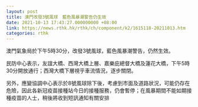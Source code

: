 ```yaml
---
layout: post
title: 澳門改發3號風球　藍色風暴潮警告仍生效
date: 2021-10-13 17:43:27.000000000 +08:00
link: https://news.rthk.hk/rthk/ch/component/k2/1615118-20211013.htm
categories: rthk
---
```


澳門氣象局於下午5時30分，改發3號風球，藍色風暴潮警告，仍然生效。

民防中心表示，友誼大橋、西灣大橋上層、嘉樂庇總督大橋及蓮花大橋，下午5時30分開放通行；西灣大橋下層視乎車流情況，逐步關閉。

另外，應變協調中心表示於8號風球除下後，考慮到市面及道路狀況，可能仍存在危險，因此各新冠疫苗接種站今日的接種服務，仍會暫停；在風暴期間不能如期接種疫苗的人士，稍後將收到短訊通知有關安排
